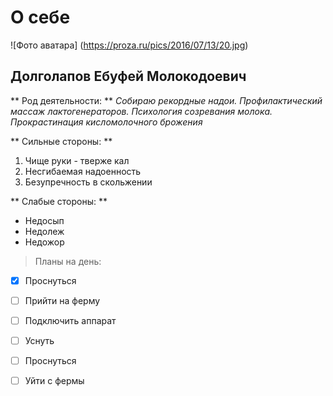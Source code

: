 # О себе

![Фото аватара] (https://proza.ru/pics/2016/07/13/20.jpg)

## Долголапов Ебуфей Молокодоевич

** Род деятельности: ** *Собираю рекордные надои. Профилактический массаж лактогенераторов. Психология созревания молока. Прокрастинация кисломолочного брожения*

** Сильные стороны: **
1. Чище руки - тверже кал
2. Несгибаемая надоенность
3. Безупречность в скольжении

** Слабые стороны: **
 - Недосып
 - Недолеж
 - Недожор

> Планы на день:
- [x] Проснуться
- [ ] Прийти на ферму
- [ ] Подключить аппарат
- [ ] Уснуть
- [ ] Проснуться
- [ ] Уйти с фермы



